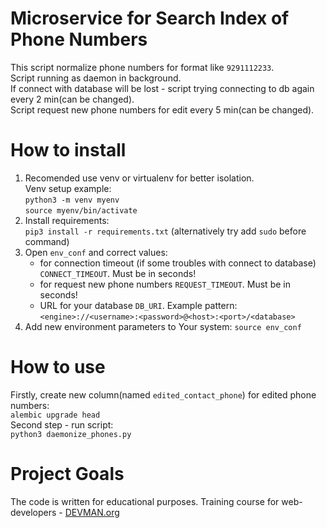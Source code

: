 # Microservice for Search Index of Phone Numbers

This script normalize phone numbers for format like `9291112233`.\
Script running as daemon in background.\
If connect with database will be lost - script trying connecting to db again every 2 min(can be changed). \
Script request new phone numbers for edit every 5 min(can be changed).

# How to install

1. Recomended use venv or virtualenv for better isolation.\
   Venv setup example: \
   `python3 -m venv myenv`\
   `source myenv/bin/activate`
2. Install requirements: \
   `pip3 install -r requirements.txt` (alternatively try add `sudo` before command)
3. Open `env_conf` and correct values: 
    - for connection timeout (if some troubles with connect to database) `CONNECT_TIMEOUT`. Must be in seconds! 
    - for request new phone numbers `REQUEST_TIMEOUT`. Must be in seconds! 
    - URL for your database `DB_URI`. Example pattern:\
     `<engine>://<username>:<password>@<host>:<port>/<database>`
4. Add new environment parameters to Your system: `source env_conf`
    
# How to use
Firstly, create new column(named `edited_contact_phone`) for edited phone numbers:\
`alembic upgrade head` \
Second step - run script: \
`python3 daemonize_phones.py`
# Project Goals

The code is written for educational purposes. Training course for web-developers - [DEVMAN.org](https://devman.org)
